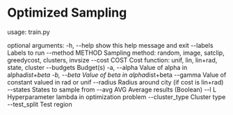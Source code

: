 # Optimized Sampling

usage: train.py

optional arguments:
  -h, --help            show this help message and exit
  --labels              Labels to run
  --method METHOD       Sampling method: random, image, satclip, greedycost, clusters, invsize
  --cost COST           Cost function: unif, lin, lin+rad, state, cluster
  --budgets             Budget(s)
  -a, --alpha           Value of alpha in alpha*dist+beta
  -b, --beta            Value of beta in alpha*dist+beta
  --gamma               Value of constant valued in rad or unif
  --radius              Radius around city (if cost is lin+rad)
  --states              States to sample from
  --avg AVG             Average results (Boolean)
  --l L                 Hyperparameter lambda in optimization problem
  --cluster_type        Cluster type
  --test_split          Test region
